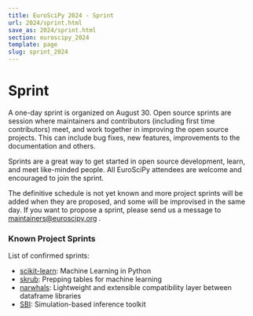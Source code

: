 ```yaml
---
title: EuroSciPy 2024 - Sprint
url: 2024/sprint.html
save_as: 2024/sprint.html
section: euroscipy_2024
template: page
slug: sprint_2024
---
```


# Sprint

A one-day sprint is organized on August 30. Open source sprints are session
where maintainers and contributors (including first time contributors) meet,
and work together in improving the open source projects. This can include bug
fixes, new features, improvements to the documentation and others.

Sprints are a great way to get started in open source development, learn, and
meet like-minded people. All EuroSciPy attendees are welcome and encouraged
to join the sprint.

The definitive schedule is not yet known and more project sprints will be added when
they are proposed, and some will be improvised in the same day. If you want
to propose a sprint, please send us a message to
<a href="mailto:maintainers@euroscipy.org">maintainers@euroscipy.org</a> .

### Known Project Sprints

List of confirmed sprints:

- [scikit-learn](https://scikit-learn.org/stable/): Machine Learning in Python
- [skrub](https://skrub-data.org/stable/): Prepping tables for machine learning
- [narwhals](https://github.com/narwhals-dev/narwhals): Lightweight and extensible compatibility layer between dataframe libraries
- [SBI](https://github.com/sbi-dev/sbi): Simulation-based inference toolkit
